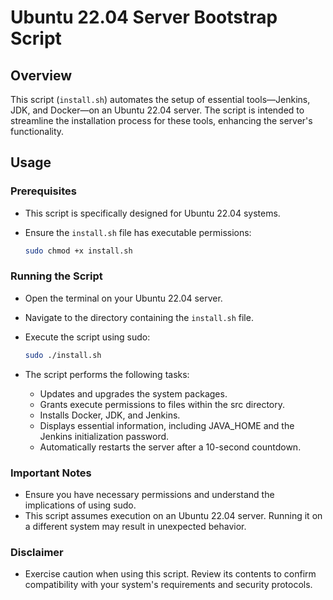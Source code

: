 # Ubuntu 22.04 Server Bootstrap Script

## Overview

This script (`install.sh`) automates the setup of essential tools—Jenkins, JDK, and Docker—on an Ubuntu 22.04 server. The script is intended to streamline the installation process for these tools, enhancing the server's functionality.

## Usage

### Prerequisites

- This script is specifically designed for Ubuntu 22.04 systems.
- Ensure the `install.sh` file has executable permissions:
  
  ```bash
  sudo chmod +x install.sh
  ```

### Running the Script

- Open the terminal on your Ubuntu 22.04 server.

- Navigate to the directory containing the `install.sh` file.

- Execute the script using sudo:

  ```bash
  sudo ./install.sh
  ```
  
- The script performs the following tasks:

  - Updates and upgrades the system packages.
  - Grants execute permissions to files within the src directory.
  - Installs Docker, JDK, and Jenkins.
  - Displays essential information, including JAVA_HOME and the Jenkins initialization password.
  - Automatically restarts the server after a 10-second countdown.

### Important Notes

- Ensure you have necessary permissions and understand the implications of using sudo.
- This script assumes execution on an Ubuntu 22.04 server. Running it on a different system may result in unexpected behavior.

### Disclaimer

- Exercise caution when using this script. Review its contents to confirm compatibility with your system's requirements and security protocols.
